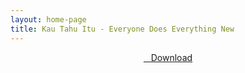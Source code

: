 ```yaml
---
layout: home-page
title: Kau Tahu Itu - Everyone Does Everything New
---
```


<center>
<a href="https://drive.google.com/uc?authuser=0&id=14OqeGn3tY7e77p-9GVwso2Lnxg0xghqN&export=download" ><i class="fa fa-caret-down" aria-hidden="true"></i>&nbsp; &nbsp;Download</a>
</center>
